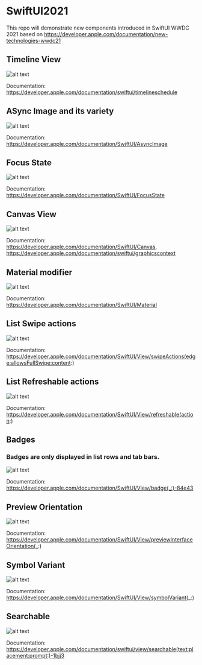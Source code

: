 # SwiftUI2021
This repo will demonstrate new components introduced in SwiftUI WWDC 2021 based on https://developer.apple.com/documentation/new-technologies-wwdc21

## Timeline View

![alt text](https://github.com/NilaakashSingh/SwiftUI2021/blob/master/SwiftUI2021/TimeLine/TimeLineView.png)

Documentation: https://developer.apple.com/documentation/swiftui/timelineschedule

## ASync Image and its variety

![alt text](https://github.com/NilaakashSingh/SwiftUI2021/blob/master/SwiftUI2021/AsyncImage/AsyncImageVariety.png)

Documentation: https://developer.apple.com/documentation/SwiftUI/AsyncImage

## Focus State

![alt text](https://github.com/NilaakashSingh/SwiftUI2021/blob/master/SwiftUI2021/FocusState/FocusState.png)

Documentation: https://developer.apple.com/documentation/SwiftUI/FocusState

## Canvas View

![alt text](https://github.com/NilaakashSingh/SwiftUI2021/blob/master/SwiftUI2021/Canvas/CanvasView.png)

Documentation: https://developer.apple.com/documentation/SwiftUI/Canvas, https://developer.apple.com/documentation/swiftui/graphicscontext

## Material modifier

![alt text](https://github.com/NilaakashSingh/SwiftUI2021/blob/master/SwiftUI2021/MaterialType/Material.png)

Documentation: https://developer.apple.com/documentation/SwiftUI/Material

## List Swipe actions

![alt text](https://github.com/NilaakashSingh/SwiftUI2021/blob/master/SwiftUI2021/ListSwipeActions/ListSwipeActions.png)

Documentation: https://developer.apple.com/documentation/SwiftUI/View/swipeActions(edge:allowsFullSwipe:content:)

## List Refreshable actions

![alt text](https://github.com/NilaakashSingh/SwiftUI2021/blob/master/SwiftUI2021/ListSwipeActions/ListViewRefreshable.png)

Documentation: https://developer.apple.com/documentation/SwiftUI/View/refreshable(action:)

## Badges
### Badges are only displayed in list rows and tab bars.

![alt text](https://github.com/NilaakashSingh/SwiftUI2021/blob/master/SwiftUI2021/ListSwipeActions/Badges.png)

Documentation: https://developer.apple.com/documentation/SwiftUI/View/badge(_:)-84e43

## Preview Orientation

![alt text](https://github.com/NilaakashSingh/SwiftUI2021/blob/master/SwiftUI2021/ListSwipeActions/PreviewOrientation.png)

Documentation: https://developer.apple.com/documentation/SwiftUI/View/previewInterfaceOrientation(_:)

## Symbol Variant

![alt text](https://github.com/NilaakashSingh/SwiftUI2021/blob/master/SwiftUI2021/SymbolVariant/SymbolVariant.png)

Documentation: https://developer.apple.com/documentation/SwiftUI/View/symbolVariant(_:)

## Searchable

![alt text](https://github.com/NilaakashSingh/SwiftUI2021/blob/master/SwiftUI2021/ListSwipeActions/Searchable.png)

Documentation: https://developer.apple.com/documentation/swiftui/view/searchable(text:placement:prompt:)-1bjj3
